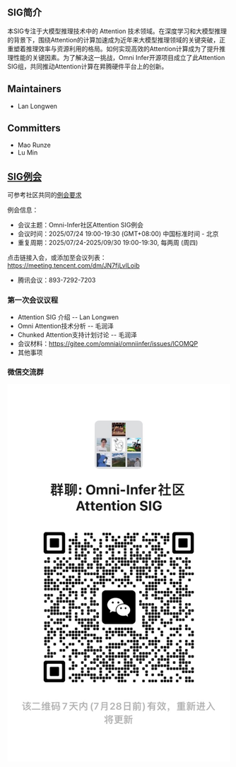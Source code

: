 ## SIG简介

本SIG专注于大模型推理技术中的 Attention 技术领域。在深度学习和大模型推理的背景下，围绕Attention的计算加速成为近年来大模型推理领域的关键突破，正重塑着推理效率与资源利用的格局。如何实现高效的Attention计算成为了提升推理性能的关键因素。为了解决这一挑战，Omni Infer开源项目成立了此Attention SIG组，共同推动Attention计算在昇腾硬件平台上的创新。

## Maintainers

* Lan Longwen

## Committers

* Mao Runze
* Lu Min

## [SIG例会](meetings/sig-pd-seperation/)

可参考社区共同的[例会要求](meetings/sig-meetings-requirement.md)

例会信息：

* 会议主题：Omni-Infer社区Attention SIG例会 
* 会议时间：2025/07/24 19:00-19:30 (GMT+08:00) 中国标准时间 - 北京 
* 重复周期：2025/07/24-2025/09/30 19:00-19:30, 每两周 (周四)

点击链接入会，或添加至会议列表： https://meeting.tencent.com/dm/JN7fjLvlLoib 
* 腾讯会议：893-7292-7203

### 第一次会议议程

* Attention SIG 介绍 -- Lan Longwen
* Omni Attention技术分析 -- 毛润泽
* Chunked Attention支持计划讨论 -- 毛润泽
* 会议材料：https://gitee.com/omniai/omniinfer/issues/ICOMQP
* 其他事项


### 微信交流群
![输入图片说明](figures/attention-sig.jpg)
